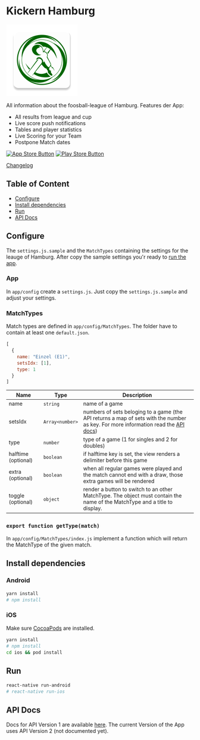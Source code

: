 
# Kickern Hamburg
![App Icon](https://github.com/arnef/ligatool-hamburg/raw/master/android/app/src/main/res/mipmap-xxxhdpi/ic_launcher.png "App Icon")

All information about the foosball-league of Hamburg.
Features der App:

- All results from league and cup
- Live score push notifications
- Tables and player statistics
- Live Scoring for your Team
- Postpone Match dates


[![App Store Button](http://arnefeil.de/app_store.png "App Store Button")](https://itunes.apple.com/de/app/kickern-hamburg/id1213993617?mt=8)
[![Play Store Button](http://arnefeil.de/play_store.png "Play Store Button")](https://play.google.com/store/apps/details?id=com.arnefeilligatool)

[Changelog](https://github.com/arnef/ligatool-hamburg/blob/master/CHANGELOG.md)

## Table of Content
- [Configure](#configure)
- [Install dependencies](#install-dependencies)
- [Run](#run)
- [API Docs](#api-docs)


## Configure
The `settings.js.sample` and the `MatchTypes` containing the settings for the leauge of Hamburg. After copy the sample settings you'r ready to [run the app](#run).

### App
In `app/config` create a `settings.js`. Just copy the `settings.js.sample` and adjust your settings.

### MatchTypes
Match types are defined in `app/config/MatchTypes`. The folder have to contain at least one `default.json`.
```javascript
[
  { 
    name: "Einzel (E1)",
    setsIdx: [1], 
    type: 1 
  }
]
```

  Name | Type | Description
 --- | --- | ---
 name | `string` | name of a game
 setsIdx | `Array<number>` | numbers of sets beloging to a game (the API returns a map of sets with the number as key. For more information read the [API docs](#api-docs))
 type | `number` | type of a game (1 for singles and 2 for doubles)
 halftime (optional) | `boolean` | if halftime key is set, the view renders a delimiter before this game
 extra (optional) | `boolean` | when all regular games were played and the match cannot end with a draw, those extra games will be rendered
 toggle (optional) | `object` | render a button to switch to an other MatchType. The object must contain the name of the MatchType and a title to display.

### `export function getType(match)`
In `app/config/MatchTypes/index.js` implement a function which will return the MatchType of the given match.


## Install dependencies

### Android

```sh
yarn install
# npm install
```

### iOS
Make sure [CocoaPods](https://cocoapods.org/) are installed.    

```sh
yarn install
# npm install
cd ios && pod install
```

## Run

```sh
react-native run-android
# react-native run-ios
```

## API Docs
Docs for API Version 1 are available [here](https://arnef.hopto.org/kickernhh/). The current Version of the App uses API Version 2 (not documented yet).


